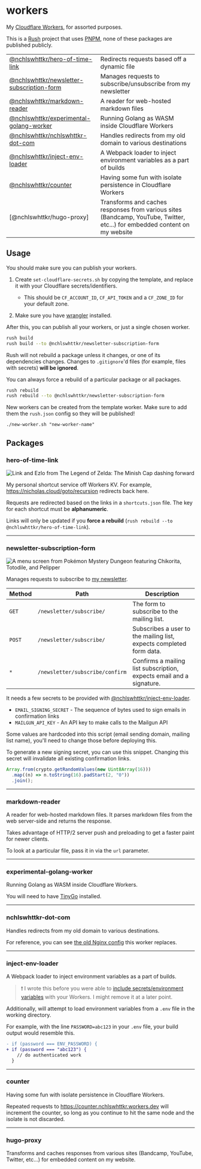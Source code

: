 # workers

My [Cloudflare Workers](https://workers.dev), for assorted purposes.

This is a [Rush](https://rushjs.io) project that uses [PNPM](https://pnpm.js.org/), none of these packages are published publicly.

|                                                                            |                                                                                                                            |
| -------------------------------------------------------------------------- | -------------------------------------------------------------------------------------------------------------------------- |
| [@nchlswhttkr/hero-of-time-link](#hero-of-time-link)                       | Redirects requests based off a dynamic file                                                                                |
| [@nchlswhttkr/newsletter-subscription-form](#newsletter-subscription-form) | Manages requests to subscribe/unsubscribe from my newsletter                                                               |
| [@nchlswhttkr/markdown-reader](#markdown-reader)                           | A reader for web-hosted markdown files                                                                                     |
| [@nchlswhttkr/experimental-golang-worker](#experimental-golang-worker)     | Running Golang as WASM inside Cloudflare Workers                                                                           |
| [@nchlswhttkr/nchlswhttkr-dot-com](#nchlswhttkr-dot-com)                   | Handles redirects from my old domain to various destinations                                                               |
| [@nchlswhttkr/inject-env-loader](#inject-env-loader)                       | A Webpack loader to inject environment variables as a part of builds                                                       |
| [@nchlswhttkr/counter](#counter)                                           | Having some fun with isolate persistence in Cloudflare Workers                                                             |
| [@nchlswhttkr/hugo-proxy]                                                  | Transforms and caches responses from various sites (Bandcamp, YouTube, Twitter, etc...) for embedded content on my website |

## Usage

You should make sure you can publish your workers.

1. Create `set-cloudflare-secrets.sh` by copying the template, and replace it with your Cloudflare secrets/identifiers.

   - This should be `CF_ACCOUNT_ID`, `CF_API_TOKEN` and a `CF_ZONE_ID` for your default zone.

1. Make sure you have [wrangler](https://github.com/cloudflare/wrangler) installed.

After this, you can publish all your workers, or just a single chosen worker.

```sh
rush build
rush build --to @nchlswhttkr/newsletter-subscription-form
```

Rush will not rebuild a package unless it changes, or one of its dependencies changes. Changes to `.gitignore`'d files (for example, files with secrets) **will be ignored**.

You can always force a rebuild of a particular package or all packages.

```sh
rush rebuild
rush rebuild --to @nchlswhttkr/newsletter-subscription-form
```

New workers can be created from the template worker. Make sure to add them the `rush.json` config so they will be published!

```
./new-worker.sh "new-worker-name"
```

## Packages

### hero-of-time-link

![Link and Ezlo from The Legend of Zelda: The Minish Cap dashing forward](https://gamepedia.cursecdn.com/zelda_gamepedia_en/a/af/PegasusBootsTMC.png)

My personal shortcut service off Workers KV. For example, https://nicholas.cloud/goto/recursion redirects back here.

Requests are redirected based on the links in a `shortcuts.json` file. The key for each shortcut must be **alphanumeric**.

Links will only be updated if you **force a rebuild** (`rush rebuild --to @nchlswhttkr/hero-of-time-link`).

---

### newsletter-subscription-form

![A menu screen from Pokémon Mystery Dungeon featuring Chikorita, Totodile, and Pelipper](https://pbs.twimg.com/media/ETYATeyUUAApTGA?format=jpg&name=large)

Manages requests to subscribe to [my newsletter](https://nicholas.cloud/newsletter/).

| Method | Path                            | Description                                                          |
| ------ | ------------------------------- | -------------------------------------------------------------------- |
| `GET`  | `/newsletter/subscribe/`        | The form to subscribe to the mailing list.                           |
| `POST` | `/newsletter/subscribe/`        | Subscribes a user to the mailing list, expects completed form data.  |
| `*`    | `/newsletter/subscribe/confirm` | Confirms a mailing list subscription, expects email and a signature. |

It needs a few secrets to be provided with [@nchlswhttkr/inject-env-loader](#inject-env-loader).

- `EMAIL_SIGNING_SECRET` - The sequence of bytes used to sign emails in confirmation links
- `MAILGUN_API_KEY` - An API key to make calls to the Mailgun API

Some values are hardcoded into this script (email sending domain, mailing list name), you'll need to change those before deploying this.

To generate a new signing secret, you can use this snippet. Changing this secret will invalidate all existing confirmation links.

```js
Array.from(crypto.getRandomValues(new Uint8Array(16)))
  .map((n) => n.toString(16).padStart(2, "0"))
  .join();
```

---

### markdown-reader

A reader for web-hosted markdown files. It parses markdown files from the web server-side and returns the response.

Takes advantage of HTTP/2 server push and preloading to get a faster paint for newer clients.

To look at a particular file, pass it in via the `url` parameter.

---

### experimental-golang-worker

Running Golang as WASM inside Cloudflare Workers.

You will need to have [TinyGo](https://tinygo.org/) installed.

---

### nchlswhttkr-dot-com

Handles redirects from my old domain to various destinations.

For reference, you can see [the old Nginx config](https://gist.github.com/nchlswhttkr/77239b402f2481c01c6e3ffa1a59127a) this worker replaces.

---

### inject-env-loader

A Webpack loader to inject environment variables as a part of builds.

> :exclamation: I wrote this before you were able to [include secrets/environment variables](https://blog.cloudflare.com/workers-secrets-environment/) with your Workers. I might remove it at a later point.

Additionally, will attempt to load environment variables from a `.env` file in the working directory.

For example, with the line `PASSWORD=abc123` in your `.env` file, your build output would resemble this.

```diff
- if (password === ENV_PASSWORD) {
+ if (password === "abc123") {
    // do authenticated work
  }
```

---

### counter

Having some fun with isolate persistence in Cloudflare Workers.

Repeated requests to https://counter.nchlswhttkr.workers.dev will increment the counter, so long as you continue to hit the same node and the isolate is not discarded.

---

### hugo-proxy

Transforms and caches responses from various sites (Bandcamp, YouTube, Twitter, etc...) for embedded content on my website.

<!-- TODO explain -->
